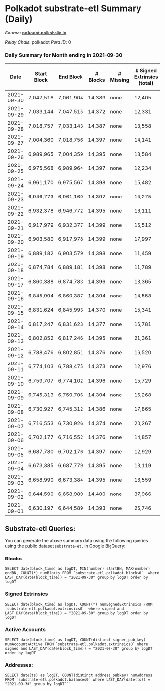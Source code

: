 # Polkadot substrate-etl Summary (Daily)

_Source_: [polkadot.polkaholic.io](https://polkadot.polkaholic.io)

*Relay Chain*: polkadot
*Para ID*: 0



### Daily Summary for Month ending in 2021-09-30


| Date | Start Block | End Block | # Blocks | # Missing | # Signed Extrinsics (total) | # Active Accounts | # Addresses with Balances | # Events | # Transfers | # XCM Transfers In | # XCM Transfers Out |
| ---- | ----------- | --------- | -------- | --------- | --------------------------- | ----------------- | ------------------------- | -------- | ----------- | ------------------ | ------------------- |
| 2021-09-30 | 7,047,516 | 7,061,904 | 14,389 | none  | 12,405 | 5,195 | 515,456 | 107,949 | 11,531 ($186,525,075.48) |   |   |
| 2021-09-29 | 7,033,144 | 7,047,515 | 14,372 | none  | 12,331 | 5,571 |  | 106,824 | 12,056 ($258,717,064.15) |   |   |
| 2021-09-28 | 7,018,757 | 7,033,143 | 14,387 | none  | 13,558 | 5,769 |  | 120,192 | 13,046 ($239,948,601.75) |   |   |
| 2021-09-27 | 7,004,360 | 7,018,756 | 14,397 | none  | 14,141 | 5,976 |  | 122,394 | 13,954 ($302,433,720.69) |   |   |
| 2021-09-26 | 6,989,965 | 7,004,359 | 14,395 | none  | 18,584 | 8,953 |  | 137,668 | 18,789 ($313,130,895.93) |   |   |
| 2021-09-25 | 6,975,568 | 6,989,964 | 14,397 | none  | 12,234 | 5,446 |  | 105,423 | 12,173 ($220,301,262.60) |   |   |
| 2021-09-24 | 6,961,170 | 6,975,567 | 14,398 | none  | 15,482 | 6,576 |  | 123,439 | 16,279 ($401,355,471.28) |   |   |
| 2021-09-23 | 6,946,773 | 6,961,169 | 14,397 | none  | 14,275 | 6,547 |  | 118,369 | 14,658 ($495,772,129.58) |   |   |
| 2021-09-22 | 6,932,378 | 6,946,772 | 14,395 | none  | 16,111 | 6,883 |  | 129,624 | 16,914 ($396,339,522.22) |   |   |
| 2021-09-21 | 6,917,979 | 6,932,377 | 14,399 | none  | 16,512 | 7,182 |  | 131,568 | 17,067 ($614,417,062.83) |   |   |
| 2021-09-20 | 6,903,580 | 6,917,978 | 14,399 | none  | 17,997 | 7,766 |  | 145,996 | 19,016 ($443,438,072.89) |   |   |
| 2021-09-19 | 6,889,182 | 6,903,579 | 14,398 | none  | 11,459 | 5,304 |  | 100,777 | 11,101 ($198,835,951.83) |   |   |
| 2021-09-18 | 6,874,784 | 6,889,181 | 14,398 | none  | 11,789 | 5,565 |  | 101,407 | 11,367 ($192,228,815.66) |   |   |
| 2021-09-17 | 6,860,388 | 6,874,783 | 14,396 | none  | 13,365 | 6,012 |  | 114,044 | 13,331 ($302,415,665.13) |   |   |
| 2021-09-16 | 6,845,994 | 6,860,387 | 14,394 | none  | 14,558 | 6,821 |  | 120,772 | 14,921 ($330,849,551.95) |   |   |
| 2021-09-15 | 6,831,624 | 6,845,993 | 14,370 | none  | 15,341 | 7,021 |  | 125,452 | 15,410 ($302,198,740.85) |   |   |
| 2021-09-14 | 6,817,247 | 6,831,623 | 14,377 | none  | 16,781 | 7,751 |  | 131,216 | 16,667 ($471,592,781.35) |   |   |
| 2021-09-13 | 6,802,852 | 6,817,246 | 14,395 | none  | 21,361 | 9,984 |  | 162,382 | 21,556 ($537,007,696.35) |   |   |
| 2021-09-12 | 6,788,476 | 6,802,851 | 14,376 | none  | 16,520 | 7,383 |  | 131,034 | 16,533 ($375,582,020.62) |   |   |
| 2021-09-11 | 6,774,103 | 6,788,475 | 14,373 | none  | 12,976 | 5,701 |  | 108,047 | 12,912 ($216,852,516.94) |   |   |
| 2021-09-10 | 6,759,707 | 6,774,102 | 14,396 | none  | 15,729 | 6,960 |  | 126,024 | 15,814 ($341,407,109.41) |   |   |
| 2021-09-09 | 6,745,313 | 6,759,706 | 14,394 | none  | 16,268 | 7,338 |  | 132,121 | 16,864 ($453,177,159.07) |   |   |
| 2021-09-08 | 6,730,927 | 6,745,312 | 14,386 | none  | 17,865 | 8,110 |  | 139,444 | 18,795 ($336,746,856.05) |   |   |
| 2021-09-07 | 6,716,553 | 6,730,926 | 14,374 | none  | 20,267 |  |  | 161,452 | 21,629 ($701,074,271.80) |   |   |
| 2021-09-06 | 6,702,177 | 6,716,552 | 14,376 | none  | 14,857 | 7,130 |  | 117,798 | 14,914 ($286,591,326.53) |   |   |
| 2021-09-05 | 6,687,780 | 6,702,176 | 14,397 | none  | 12,929 | 6,265 |  | 107,181 | 12,760 ($178,693,812.13) |   |   |
| 2021-09-04 | 6,673,385 | 6,687,779 | 14,395 | none  | 13,119 |  |  | 107,512 | 12,867 ($162,289,495.83) |   |   |
| 2021-09-03 | 6,658,990 | 6,673,384 | 14,395 | none  | 16,559 |  |  | 154,805 | 30,661 ($287,770,692.41) |   |   |
| 2021-09-02 | 6,644,590 | 6,658,989 | 14,400 | none  | 37,966 |  |  | 261,306 | 42,069 ($350,828,756.74) |   |   |
| 2021-09-01 | 6,630,197 | 6,644,589 | 14,393 | none  | 26,746 |  |  | 170,189 | 23,704 ($625,151,812.52) |   |   |

## Substrate-etl Queries:
You can generate the above summary data using the following queries using the public dataset `substrate-etl` in Google BigQuery:


### Blocks
```
SELECT date(block_time) as logDT, MIN(number) startBN, MAX(number) endBN, COUNT(*) numBlocks FROM `substrate-etl.polkadot.blocks0`  where LAST_DAY(date(block_time)) = "2021-09-30" group by logDT order by logDT
```


### Signed Extrinsics
```
SELECT date(block_time) as logDT, COUNT(*) numSignedExtrinsics FROM `substrate-etl.polkadot.extrinsics0`  where signed and LAST_DAY(date(block_time)) = "2021-09-30" group by logDT order by logDT
```


### Active Accounts
```
SELECT date(block_time) as logDT, COUNT(distinct signer_pub_key) numAccountsActive FROM `substrate-etl.polkadot.extrinsics0` where signed and LAST_DAY(date(block_time)) = "2021-09-30" group by logDT order by logDT
```


### Addresses:
```
SELECT date(ts) as logDT, COUNT(distinct address_pubkey) numAddress FROM `substrate-etl.polkadot.balances0` where LAST_DAY(date(ts)) = "2021-09-30" group by logDT```

